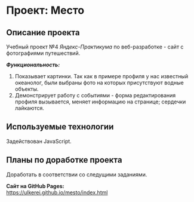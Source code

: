 # Проект: Место
## Описание проекта
Учебный проект №4 *Яндекс-Практикума* по веб-разработке - сайт с фотографиями путешествий.  

**_Функциональность:_**  
1. Показывает картинки. Так как в примере профиля у нас известный океанолог, были выбраны фото на которых присутствуют водные объекты.
2. Демонстрирует работу с событиями - форма редактирования профиля вызывается, меняет информацию на странице; сердечки лайкаются.

## Используемые технологии
Задействован JavaScript.  
## Планы по доработке проекта
Доработать в соответствии со следущими заданиями.

**Сайт на GitHub Pages:**  
https://ulkerei.github.io/mesto/index.html
